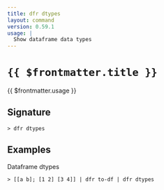 ```yaml
---
title: dfr dtypes
layout: command
version: 0.59.1
usage: |
  Show dataframe data types
---
```


# `{{ $frontmatter.title }}`

<div style='white-space: pre-wrap;'>{{ $frontmatter.usage }}</div>

## Signature

```> dfr dtypes ```

## Examples

Dataframe dtypes
```shell
> [[a b]; [1 2] [3 4]] | dfr to-df | dfr dtypes
```
